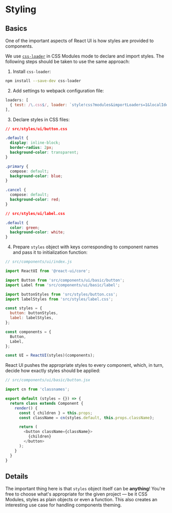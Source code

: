 # Styling

## Basics

One of the important aspects of React UI is how styles are provided to components.

We use [`css-loader`](https://github.com/webpack/css-loader) in CSS Modules mode to declare and import styles. The following steps should be taken to use the same approach:

  1. Install `css-loader`:

```sh
npm install --save-dev css-loader
```

  2. Add settings to webpack configuration file:

```javascript
loaders: [
  { test: /\.css$/, loader: `style!css?modules&importLoaders=1&localIdentName=[name]__[local]___[hash:base64:5]` },
],
```

  3. Declare styles in CSS files:

```css
// src/styles/ui/button.css

.default {
  display: inline-block;
  border-radius: 2px;
  background-color: transparent;
}

.primary {
  compose: default;
  background-color: blue;
}

.cancel {
  compose: default;
  background-color: red;
}
```

```css
// src/styles/ui/label.css

.default {
  color: green;
  background-color: white;
}
```

  4. Prepare `styles` object with keys corresponding to component names and pass it to initialization function:

```javascript
// src/components/ui/index.js

import ReactUI from '@react-ui/core';

import Button from 'src/components/ui/basic/button';
import Label from 'src/components/ui/basic/label';

import buttonStyles from 'src/styles/button.css';
import labelStyles from 'src/styles/label.css';

const styles = {
  button: buttonStyles,
  label: labelStyles,
};

const components = {
  Button,
  Label,
};

const UI = ReactUI(styles)(components);
```

React UI pushes the appropriate styles to every component, which, in turn, decide how exactly styles should be applied:

```javascript
// src/components/ui/basic/button.jsx

import cn from 'classnames';

export default (styles = {}) => {
  return class extends Component {
    render() {
      const { children } = this.props;
      const className = cn(styles.default, this.props.className);

      return (
        <button className={className}>
          {children}
        </button>
      );
    }
  }
}
```


## Details

The important thing here is that `styles` object itself can be **anything**! You're free to choose what's appropriate for the given project — be it CSS Modules, styles as plain objects or even a function. This also creates an interesting use case for handling components theming.
